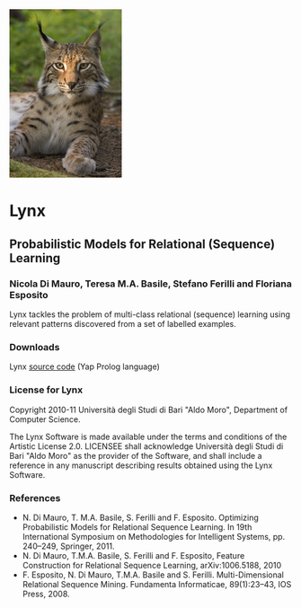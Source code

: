 <img src="Lynx.jpg" alt="Lynx" style="width: 200px;"/>

# Lynx
## Probabilistic Models for Relational (Sequence) Learning
### Nicola Di Mauro, Teresa M.A. Basile, Stefano Ferilli and Floriana Esposito

Lynx tackles the problem of multi-class relational (sequence) learning
using relevant patterns discovered from a set of labelled examples.  

### Downloads
Lynx [source code](https://github.com/nicoladimauro/lynx) (Yap Prolog language) 

### License for Lynx

Copyright 2010-11 Università degli Studi di Bari "Aldo Moro",
Department of Computer Science.  

The Lynx Software is made available under the terms and conditions of
the Artistic License 2.0. LICENSEE shall acknowledge Università degli
Studi di Bari "Aldo Moro" as the provider of the Software, and shall
include a reference in any manuscript describing results obtained
using the Lynx Software. 

### References

* N. Di Mauro, T. M.A. Basile, S. Ferilli and F. Esposito. Optimizing
    Probabilistic Models for Relational Sequence Learning. In 19th
    International Symposium on Methodologies for Intelligent Systems,
    pp. 240–249, Springer, 2011. 
* N. Di Mauro, T.M.A. Basile, S. Ferilli and F. Esposito, Feature
    Construction for Relational Sequence Learning, arXiv:1006.5188,
    2010 
* F. Esposito, N. Di Mauro, T.M.A. Basile and
    S. Ferilli. Multi-Dimensional Relational Sequence
    Mining. Fundamenta Informaticae, 89(1):23–43, IOS Press, 2008.  

